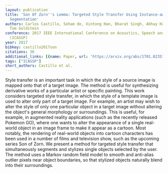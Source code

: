 ```yaml
---
layout: publication
title: 'Son Of Zorn''s Lemma: Targeted Style Transfer Using Instance-aware Semantic
  Segmentation'
authors: Carlos Castillo, Soham de, Xintong Han, Bharat Singh, Abhay Kumar Yadav,
  Tom Goldstein
conference: 2017 IEEE International Conference on Acoustics, Speech and Signal Processing
  (ICASSP)
year: 2017
bibkey: castillo2017son
citations: 36
additional_links: [{name: Paper, url: 'https://arxiv.org/abs/1701.02357'}]
tags: ["ICASSP"]
short_authors: Castillo et al.
---
```

Style transfer is an important task in which the style of a source image is
mapped onto that of a target image. The method is useful for synthesizing
derivative works of a particular artist or specific painting. This work
considers targeted style transfer, in which the style of a template image is
used to alter only part of a target image. For example, an artist may wish to
alter the style of only one particular object in a target image without
altering the object's general morphology or surroundings. This is useful, for
example, in augmented reality applications (such as the recently released
Pokemon GO), where one wants to alter the appearance of a single real-world
object in an image frame to make it appear as a cartoon. Most notably, the
rendering of real-world objects into cartoon characters has been used in a
number of films and television show, such as the upcoming series Son of Zorn.
We present a method for targeted style transfer that simultaneously segments
and stylizes single objects selected by the user. The method uses a Markov
random field model to smooth and anti-alias outlier pixels near object
boundaries, so that stylized objects naturally blend into their surroundings.
